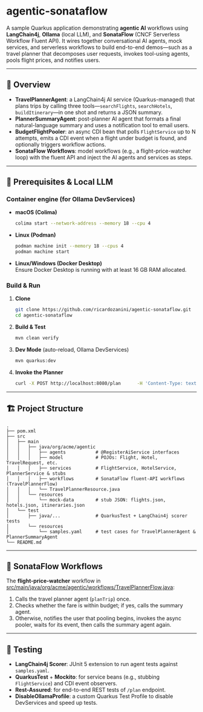 # agentic-sonataflow

A sample Quarkus application demonstrating **agentic AI** workflows using **LangChain4j**, **Ollama** (local LLM), and **SonataFlow** (CNCF Serverless Workflow Fluent API). It wires together conversational AI agents, mock services, and serverless workflows to build end-to-end demos—such as a travel planner that decomposes user requests, invokes tool-using agents, pools flight prices, and notifies users.

---

## 📖 Overview

- **TravelPlannerAgent**: a LangChain4j AI service (Quarkus-managed) that plans trips by calling three tools—`searchFlights`, `searchHotels`, `buildItinerary`—in one shot and returns a JSON summary.  
- **PlannerSummaryAgent**: post-planner AI agent that formats a final natural-language summary and uses a notification tool to email users.  
- **BudgetFlightPooler**: an async CDI bean that polls `FlightService` up to N attempts, emits a CDI event when a flight under budget is found, and optionally triggers workflow actions.  
- **SonataFlow Workflows**: model workflows (e.g., a flight-price-watcher loop) with the fluent API and inject the AI agents and services as steps.  

---

## 🚀 Prerequisites & Local LLM

### Container engine (for Ollama DevServices)

- **macOS (Colima)**  
  ```bash
  colima start --network-address --memory 18 --cpu 4
  ```
- **Linux (Podman)**  
  ```bash
  podman machine init --memory 18 --cpus 4
  podman machine start
  ```
- **Linux/Windows (Docker Desktop)**  
  Ensure Docker Desktop is running with at least 16 GB RAM allocated.

### Build & Run

1. **Clone**  
   ```bash
   git clone https://github.com/ricardozanini/agentic-sonataflow.git
   cd agentic-sonataflow
   ```
2. **Build & Test**  
   ```bash
   mvn clean verify
   ```
3. **Dev Mode** (auto-reload, Ollama DevServices)  
   ```bash
   mvn quarkus:dev
   ```
4. **Invoke the Planner**  
   ```bash
   curl -X POST http://localhost:8080/plan      -H 'Content-Type: text/plain'      -d "I’d like to plan a trip to Berlin on 2025-07-10 for 3 nights, max airfare $150/night, I love history and food."
   ```

---

## 🏗️ Project Structure

```
.
├── pom.xml
├── src
│   ├── main
│   │   ├── java/org/acme/agentic
│   │   │   ├── agents           # @RegisterAiService interfaces
│   │   │   ├── model            # POJOs: Flight, Hotel, TravelRequest, etc.
│   │   │   ├── services         # FlightService, HotelService, PlannerService & stubs
│   │   │   ├── workflows        # SonataFlow fluent-API workflows (TravelPlannerFlow)
│   │   │   └── TravelPlannerResource.java
│   │   └── resources
│   │       └── mock-data        # stub JSON: flights.json, hotels.json, itineraries.json
│   └── test
│       ├── java/...             # QuarkusTest + LangChain4j scorer tests
│       └── resources
│           └── samples.yaml     # test cases for TravelPlannerAgent & PlannerSummaryAgent
└── README.md
```

---

## 🔄 SonataFlow Workflows

The **flight-price-watcher** workflow in [src/main/java/org/acme/agentic/workflows/TravelPlannerFlow.java](https://github.com/ricardozanini/agentic-sonataflow/blob/main/src/main/java/org/acme/agentic/workflows/TravelPlannerFlow.java):

1. Calls the travel planner agent (`planTrip`) once.  
2. Checks whether the fare is within budget; if yes, calls the summary agent.  
3. Otherwise, notifies the user that pooling begins, invokes the async pooler, waits for its event, then calls the summary agent again.

---

## 🧪 Testing

- **LangChain4j Scorer**: JUnit 5 extension to run agent tests against `samples.yaml`.  
- **QuarkusTest** + **Mockito**: for service beans (e.g., stubbing `FlightService`) and CDI event observers.  
- **Rest-Assured**: for end-to-end REST tests of `/plan` endpoint.  
- **DisableOllamaProfile**: a custom Quarkus Test Profile to disable DevServices and speed up tests.  
